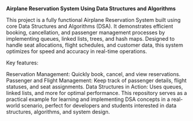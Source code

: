 **Airplane Reservation System Using Data Structures and Algorithms**

This project is a fully functional Airplane Reservation System built using core Data Structures and Algorithms (DSA). It demonstrates efficient booking, cancellation, and passenger management processes by implementing queues, linked lists, trees, and hash maps. Designed to handle seat allocations, flight schedules, and customer data, this system optimizes for speed and accuracy in real-time operations.

Key features:

Reservation Management: Quickly book, cancel, and view reservations.
Passenger and Flight Management: Keep track of passenger details, flight statuses, and seat assignments.
Data Structures in Action: Uses queues, linked lists, and more for optimal performance.
This repository serves as a practical example for learning and implementing DSA concepts in a real-world scenario, perfect for developers and students interested in data structures, algorithms, and system design.
